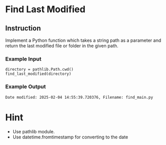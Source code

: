 # Find Last Modified

## Instruction

Implement a Python function which takes a string path as a parameter and return the last modified file or folder in the given path.


### Example Input 
```
directory = pathlib.Path.cwd()
find_last_modified(directory)
```
### Example Output 

```
Date modified: 2025-02-04 14:55:39.720376, Filename: find_main.py
```


# Hint

- Use pathlib module.
- Use datetime.fromtimestamp for converting to the date
